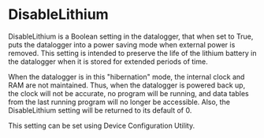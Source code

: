# DisableLithium

DisableLithium is a Boolean setting in the datalogger, that when set to True, puts the datalogger into a power saving mode when external power is removed. This setting is intended to preserve the life of the lithium battery in the datalogger when it is stored for extended periods of time.

When the datalogger is in this "hibernation" mode, the internal clock and RAM are not maintained. Thus, when the datalogger is powered back up, the clock will not be accurate, no program will be running, and data tables from the last running program will no longer be accessible. Also, the DisableLithium setting will be returned to its default of 0.

This setting can be set using Device Configuration Utility.
